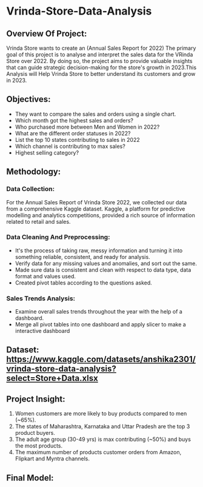 # Vrinda-Store-Data-Analysis
## Overview Of Project:
Vrinda Store wants to create an (Annual Sales Report for 2022)
The primary goal of this project is to analyse and interpret the sales data for the VRinda Store over 2022. By doing so, the project aims to provide valuable insights that can guide strategic decision-making for the store's growth in 2023.This Analysis will Help Vrinda Store to better understand its customers and grow in 2023.
## Objectives:
- They want to compare the sales and orders using a single chart.
- Which month got the highest sales and orders?
- Who purchased more between Men and Women in 2022?
- What are the different order statuses in 2022?
- List the top 10 states contributing to sales in 2022 
- Which channel is contributing to max sales?
- Highest selling category?   
## Methodology:
### Data Collection: 
For the Annual Sales Report of Vrinda Store 2022, we collected our data from a comprehensive Kaggle dataset. Kaggle, a platform for predictive modelling and analytics competitions, provided a rich source of information related to retail and sales.
### Data Cleaning And Preprocessing: 
- It's the process of taking raw, messy information and turning it into something reliable, consistent, and ready for analysis. 
- Verify data for any missing values and anomalies, and sort out the same.
- Made sure data is consistent and clean with respect to data type, data format and values used.
- Created pivot tables according to the questions asked.
### Sales Trends Analysis:
- Examine overall sales trends throughout the year with the help of a dashboard.
- Merge all pivot tables into one dashboard and apply slicer to make a interactive dashboard 
## Dataset: https://www.kaggle.com/datasets/anshika2301/vrinda-store-data-analysis?select=Store+Data.xlsx
## Project Insight:
1. Women customers are more likely to buy products compared to men (~65%).
2. The states of Maharashtra, Karnataka and Uttar Pradesh are the top 3 product buyers.
3. The adult age group (30-49 yrs) is max contributing (~50%) and buys the most products.
4. The maximum number of products customer orders from Amazon, Flipkart and Myntra channels.  
  
## Final Model:







